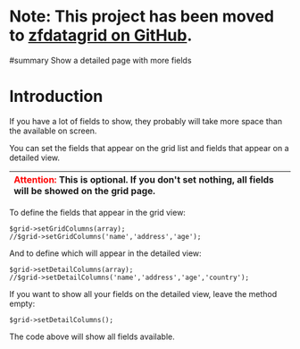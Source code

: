 # Note: This project has been moved to [zfdatagrid on GitHub](https://github.com/zfdatagrid/). #

#summary Show a detailed page with more fields

# Introduction #

If you have a lot of fields to show, they probably will take more space than the available on screen.

You can set the fields that appear on the grid list and fields that appear on a detailed view.

|<font color='red'><b>Attention:</b></font> This is optional. If you don't set nothing, all fields will be showed on the grid page. |
|:----------------------------------------------------------------------------------------------------------------------------------|

To define the fields that appear in the grid view:

```
$grid->setGridColumns(array);
//$grid->setGridColumns('name','address','age');
```

And to define which will appear in the detailed view:

```
$grid->setDetailColumns(array);
//$grid->setDetailColumns('name','address','age','country');
```

If you want to show all your fields on the detailed view, leave the method empty:

```
$grid->setDetailColumns();
```

The code above will show all fields available.